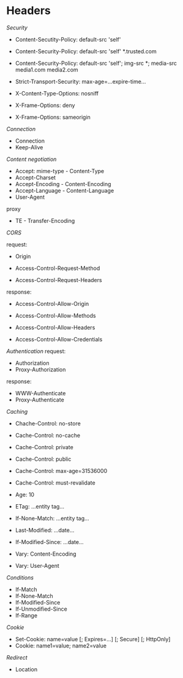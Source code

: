 # Headers

*Security*
- Content-Secutity-Policy: default-src 'self'
- Content-Security-Policy: default-src 'self' *.trusted.com
- Content-Security-Policy: default-src 'self'; img-src *; media-src media1.com media2.com

- Strict-Transport-Security: max-age=...expire-time...

- X-Content-Type-Options: nosniff
- X-Frame-Options: deny
- X-Frame-Options: sameorigin

*Connection*
- Connection
- Keep-Alive

*Content negotiation*
- Accept: mime-type -   Content-Type
- Accept-Charset
- Accept-Encoding   -   Content-Encoding
- Accept-Language   -   Content-Language
- User-Agent

proxy
- TE    -   Transfer-Encoding

*CORS*

request:
- Origin

- Access-Control-Request-Method
- Access-Control-Request-Headers

response:
- Access-Control-Allow-Origin

- Access-Control-Allow-Methods
- Access-Control-Allow-Headers
- Access-Control-Allow-Credentials

*Authentication*
request:
- Authorization
- Proxy-Authorization

response:
- WWW-Authenticate
- Proxy-Authenticate

*Caching*
- Chache-Control: no-store
- Cache-Control: no-cache

- Cache-Control: private
- Cache-Control: public

- Cache-Control: max-age=31536000
- Cache-Control: must-revalidate
- Age: 10

- ETag: ...entity tag...
- If-None-Match: ...entity tag...
- Last-Modified: ...date...
- If-Modified-Since: ...date...

- Vary: Content-Encoding
- Vary: User-Agent

*Conditions*

- If-Match
- If-None-Match
- If-Modified-Since
- If-Unmodified-Since
- If-Range

*Cookie*
- Set-Cookie: name=value [; Expires=...] [; Secure] [; HttpOnly]
- Cookie: name1=value; name2=value

*Redirect*
- Location